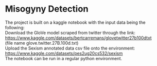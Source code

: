 # Misogyny Detection
The project is built on a kaggle notebook with the input data being the following:<br />
Download the GloVe model scraped from twitter through the link: https://www.kaggle.com/datasets/bertcarremans/glovetwitter27b100dtxt  (file name glove.twitter.27B.100d.txt) <br /> 
Upload the Sexism annotated data csv file onto the environment: https://www.kaggle.com/datasets/pes2ug20cs532/sexism<br />
The notebook can be run in a regular python environment. 
